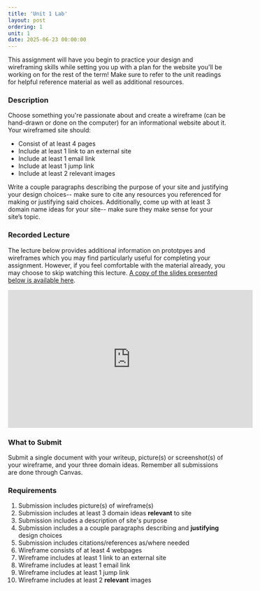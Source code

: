 ```yaml
---
title: 'Unit 1 Lab'
layout: post
ordering: 1
unit: 1
date: 2025-06-23 00:00:00
---
```


This assignment will have you begin to practice your design and wireframing skills while setting you up with a plan for the website you'll be working on for the rest of the term! Make sure to refer to the unit readings for helpful reference material as well as additional resources. 

### Description
Choose something you're passionate about and create a wireframe (can be hand-drawn or done on the computer) for an informational website about it. Your wireframed site should:
- Consist of at least 4 pages 
- Include at least 1 link to an external site
- Include at least 1 email link
- Include at least 1 jump link
- Include at least 2 relevant images

Write a couple paragraphs describing the purpose of your site and justifying your design choices-- make sure to cite any resources you referenced for making or justifying said choices. Additionally, come up with at least 3 domain name ideas for your site-- make sure they make sense for your site’s topic. 

### Recorded Lecture
The lecture below provides additional information on prototpyes and wireframes which you may find particularly useful for completing your assignment. However, if you feel comfortable with the material already, you may choose to skip watching this lecture. [A copy of the slides presented below is available here](https://docs.google.com/presentation/d/1MY1OCN7Dt_O_wNCNzT0BsmlPajNe6y5kYpCGMID_XGI/edit?usp=sharing).
<iframe width="560" height="315" src="https://www.youtube.com/embed/KoKX6tbpZUQ?si=OrxswG4D1okSMzmJ" title="YouTube video player" frameborder="0" allow="accelerometer; autoplay; clipboard-write; encrypted-media; gyroscope; picture-in-picture; web-share" referrerpolicy="strict-origin-when-cross-origin" allowfullscreen></iframe>

### What to Submit
Submit a single document with your writeup, picture(s) or screenshot(s) of your wireframe, and your three domain ideas. Remember all submissions are done through Canvas. 

### Requirements
1. Submission includes picture(s) of wireframe(s)
1. Submission includes at least 3 domain ideas **relevant** to site
1. Submission includes a description of site's purpose 
1. Submission includes a a couple paragraphs describing and **justifying** design choices
1. Submission includes citations/references as/where needed
1. Wireframe consists of at least 4 webpages
1. Wireframe includes at least 1 link to an external site
1. Wireframe includes at least 1 email link
1. Wireframe includes at least 1 jump link
1. Wireframe includes at least 2 **relevant** images
